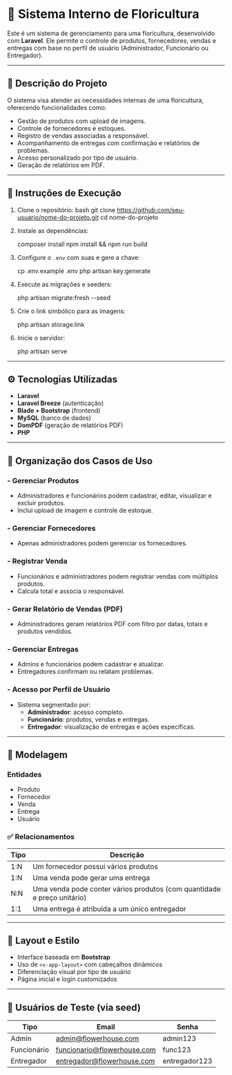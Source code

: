 
# 🌸 Sistema Interno de Floricultura

Este é um sistema de gerenciamento para uma floricultura, desenvolvido com **Laravel**. Ele permite o controle de produtos, fornecedores, vendas e entregas com base no perfil de usuário (Administrador, Funcionário ou Entregador).

---

## 📝 Descrição do Projeto

O sistema visa atender as necessidades internas de uma floricultura, oferecendo funcionalidades como:

- Gestão de produtos com upload de imagens.
- Controle de fornecedores e estoques.
- Registro de vendas associadas a responsável.
- Acompanhamento de entregas com confirmação e relatórios de problemas.
- Acesso personalizado por tipo de usuário.
- Geração de relatórios em PDF.

---

## 🚀 Instruções de Execução

1. Clone o repositório:
   bash
   git clone https://github.com/seu-usuario/nome-do-projeto.git
   cd nome-do-projeto
   
2. Instale as dependências:
   
   composer install
   npm install && npm run build

3. Configure o `.env` com suas e gere a chave:

   cp .env.example .env
   php artisan key:generate

4. Execute as migrações e seeders:

   php artisan migrate:fresh --seed

5. Crie o link simbólico para as imagens:

   php artisan storage:link

6. Inicie o servidor:

   php artisan serve

---

## ⚙️ Tecnologias Utilizadas

- **Laravel**
- **Laravel Breeze** (autenticação)
- **Blade + Bootstrap** (frontend)
- **MySQL** (banco de dados)
- **DomPDF** (geração de relatórios PDF)
- **PHP**

---

## 🧭 Organização dos Casos de Uso

### - Gerenciar Produtos
- Administradores e funcionários podem cadastrar, editar, visualizar e excluir produtos.
- Inclui upload de imagem e controle de estoque.

### - Gerenciar Fornecedores
- Apenas administradores podem gerenciar os fornecedores.

### - Registrar Venda
- Funcionários e administradores podem registrar vendas com múltiplos produtos.
- Calcula total e associa o responsável.

### - Gerar Relatório de Vendas (PDF)
- Administradores geram relatórios PDF com filtro por datas, totais e produtos vendidos.

### - Gerenciar Entregas
- Admins e funcionários podem cadastrar e atualizar.
- Entregadores confirmam ou relatam problemas.

### - Acesso por Perfil de Usuário
- Sistema segmentado por:
  - **Administrador**: acesso completo.
  - **Funcionário**: produtos, vendas e entregas.
  - **Entregador**: visualização de entregas e ações específicas.

---

## 🧩 Modelagem 

### Entidades 
- Produto
- Fornecedor
- Venda
- Entrega
- Usuário

### ✅ Relacionamentos

| Tipo        | Descrição                                                                            |
|-------------|--------------------------------------------------------------------------------------|
| 1:N         | Um fornecedor possui vários produtos                                                 |
| 1:N         | Uma venda pode gerar uma entrega                                                     |
| N:N         | Uma venda pode conter vários produtos (com quantidade e preço unitário)              |
| 1:1         | Uma entrega é atribuída a um único entregador                                        |

---

## 🎨 Layout e Estilo

- Interface baseada em **Bootstrap**
- Uso de `<x-app-layout>` com cabeçalhos dinâmicos
- Diferenciação visual por tipo de usuário
- Página inicial e login customizados

---

## 👤 Usuários de Teste (via seed)

| Tipo         | Email                        | Senha        |
|--------------|------------------------------|--------------|
| Admin        | admin@flowerhouse.com        | admin123     |
| Funcionário  | funcionario@flowerhouse.com  | func123      |
| Entregador   | entregador@flowerhouse.com   | entregador123|

